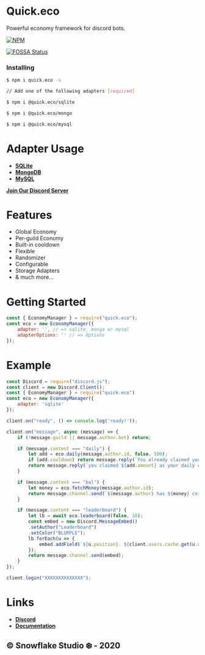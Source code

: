 # Quick.eco
Powerful economy framework for discord bots.

[![NPM](https://nodei.co/npm/quick.eco.png?downloads=true&downloadRank=true&stars=true)](https://nodei.co/npm/quick.eco/)

[![FOSSA Status](https://app.fossa.io/api/projects/git%2Bgithub.com%2FINEX07%2Fquick.eco.svg?type=shield)](https://app.fossa.io/projects/git%2Bgithub.com%2FINEX07%2Fquick.eco?ref=badge_shield)


### Installing

```sh
$ npm i quick.eco -s

// Add one of the following adapters [required]

$ npm i @quick.eco/sqlite

$ npm i @quick.eco/mongo

$ npm i @quick.eco/mysql 
```

# Adapter Usage

- **[SQLite](https://npmjs.com/package/@quick.eco/sqlite)**
- **[MongoDB](https://npmjs.com/package/@quick.eco/mongo)**
- **[MySQL](https://npmjs.com/package/@quick.eco/mysql)**

**[Join Our Discord Server](https://discord.gg/uqB8kxh)**

# Features
- Global Economy
- Per-guild Economy
- Built-in cooldown
- Flexible
- Randomizer
- Configurable
- Storage Adapters 
- & much more...

# Getting Started

```js
const { EconomyManager } = require("quick.eco");
const eco = new EconomyManager({
    adapter: '', // => sqlite, mongo or mysql
    adapterOptions: '' // => Options
});
```

# Example

```js
const Discord = require("discord.js");
const client = new Discord.Client();
const { EconomyManager } = require("quick.eco")
const eco = new EconomyManager({
    adapter: 'sqlite'
});

client.on("ready", () => console.log('ready!'));

client.on("message", async (message) => {
    if (!message.guild || message.author.bot) return;

    if (message.content === "daily") {
        let add = eco.daily(message.author.id, false, 500);
        if (add.cooldown) return message.reply(`You already claimed your daily coins. Come back after ${add.time.days} days, ${add.time.hours} hours, ${add.time.minutes} minutes & ${add.time.seconds} seconds.`);
        return message.reply(`you claimed ${add.amount} as your daily coins and now you have total ${add.money} coins.`);
    }

    if (message.content === "bal") {
        let money = eco.fetchMoney(message.author.id);
        return message.channel.send(`${message.author} has ${money} coins.`);
    }

    if (message.content === "leaderboard") {
        let lb = await eco.leaderboard(false, 10);
        const embed = new Discord.MessageEmbed()
        .setAuthor("Leaderboard")
        .setColor("BLURPLE");
        lb.forEach(u => {
            embed.addField(`${u.position}. ${client.users.cache.get(u.user).tag}`, `Money: ${u.money} 💸`);
        });
        return message.channel.send(embed);
    }
});

client.login("XXXXXXXXXXXXXX");
```

# Links
- **[Discord](https://discord.gg/uqB8kxh)**
- **[Documentation](https://eco.js.org)**

## © Snowflake Studio ❄️ - 2020